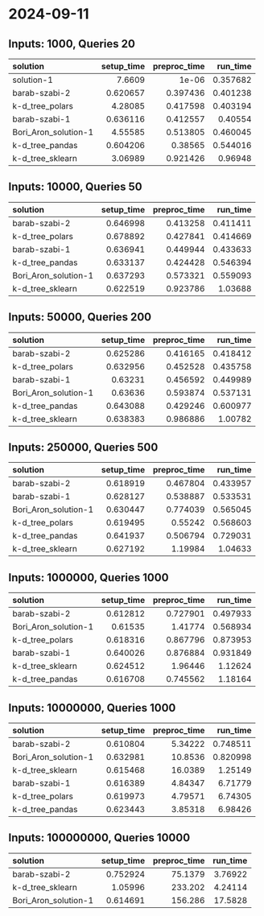 # 2024-09-11

## Inputs: 1000, Queries 20

| solution             |   setup_time |   preproc_time |   run_time |
|:---------------------|-------------:|---------------:|-----------:|
| solution-1           |     7.6609   |       1e-06    |   0.357682 |
| barab-szabi-2        |     0.620657 |       0.397436 |   0.401238 |
| k-d_tree_polars      |     4.28085  |       0.417598 |   0.403194 |
| barab-szabi-1        |     0.636116 |       0.412557 |   0.40554  |
| Bori_Aron_solution-1 |     4.55585  |       0.513805 |   0.460045 |
| k-d_tree_pandas      |     0.604206 |       0.38565  |   0.544016 |
| k-d_tree_sklearn     |     3.06989  |       0.921426 |   0.96948  |

## Inputs: 10000, Queries 50

| solution             |   setup_time |   preproc_time |   run_time |
|:---------------------|-------------:|---------------:|-----------:|
| barab-szabi-2        |     0.646998 |       0.413258 |   0.411411 |
| k-d_tree_polars      |     0.678892 |       0.427841 |   0.414669 |
| barab-szabi-1        |     0.636941 |       0.449944 |   0.433633 |
| k-d_tree_pandas      |     0.633137 |       0.424428 |   0.546394 |
| Bori_Aron_solution-1 |     0.637293 |       0.573321 |   0.559093 |
| k-d_tree_sklearn     |     0.622519 |       0.923786 |   1.03688  |

## Inputs: 50000, Queries 200

| solution             |   setup_time |   preproc_time |   run_time |
|:---------------------|-------------:|---------------:|-----------:|
| barab-szabi-2        |     0.625286 |       0.416165 |   0.418412 |
| k-d_tree_polars      |     0.632956 |       0.452528 |   0.435758 |
| barab-szabi-1        |     0.63231  |       0.456592 |   0.449989 |
| Bori_Aron_solution-1 |     0.63636  |       0.593874 |   0.537131 |
| k-d_tree_pandas      |     0.643088 |       0.429246 |   0.600977 |
| k-d_tree_sklearn     |     0.638383 |       0.986886 |   1.00782  |

## Inputs: 250000, Queries 500

| solution             |   setup_time |   preproc_time |   run_time |
|:---------------------|-------------:|---------------:|-----------:|
| barab-szabi-2        |     0.618919 |       0.467804 |   0.433957 |
| barab-szabi-1        |     0.628127 |       0.538887 |   0.533531 |
| Bori_Aron_solution-1 |     0.630447 |       0.774039 |   0.565045 |
| k-d_tree_polars      |     0.619495 |       0.55242  |   0.568603 |
| k-d_tree_pandas      |     0.641937 |       0.506794 |   0.729031 |
| k-d_tree_sklearn     |     0.627192 |       1.19984  |   1.04633  |

## Inputs: 1000000, Queries 1000

| solution             |   setup_time |   preproc_time |   run_time |
|:---------------------|-------------:|---------------:|-----------:|
| barab-szabi-2        |     0.612812 |       0.727901 |   0.497933 |
| Bori_Aron_solution-1 |     0.61535  |       1.41774  |   0.568934 |
| k-d_tree_polars      |     0.618316 |       0.867796 |   0.873953 |
| barab-szabi-1        |     0.640026 |       0.876884 |   0.931849 |
| k-d_tree_sklearn     |     0.624512 |       1.96446  |   1.12624  |
| k-d_tree_pandas      |     0.616708 |       0.745562 |   1.18164  |

## Inputs: 10000000, Queries 1000

| solution             |   setup_time |   preproc_time |   run_time |
|:---------------------|-------------:|---------------:|-----------:|
| barab-szabi-2        |     0.610804 |        5.34222 |   0.748511 |
| Bori_Aron_solution-1 |     0.632981 |       10.8536  |   0.820998 |
| k-d_tree_sklearn     |     0.615468 |       16.0389  |   1.25149  |
| barab-szabi-1        |     0.616389 |        4.84347 |   6.71779  |
| k-d_tree_polars      |     0.619973 |        4.79571 |   6.74305  |
| k-d_tree_pandas      |     0.623443 |        3.85318 |   6.98426  |

## Inputs: 100000000, Queries 10000

| solution             |   setup_time |   preproc_time |   run_time |
|:---------------------|-------------:|---------------:|-----------:|
| barab-szabi-2        |     0.752924 |        75.1379 |    3.76922 |
| k-d_tree_sklearn     |     1.05996  |       233.202  |    4.24114 |
| Bori_Aron_solution-1 |     0.614691 |       156.286  |   17.5828  |
